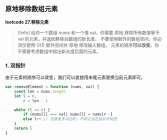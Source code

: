 ## 原地移除数组元素
**leetcode 27.移除元素**
>[!info]
>给你一个数组 nums 和一个值 val，你需要 原地 移除所有数值等于 val 的元素，并返回移除后数组的新长度。
不要使用额外的数组空间，你必须仅使用 O(1) 额外空间并 原地 修改输入数组。
元素的顺序**可以改变**。你不需要考虑数组中超出新长度后面的元素。

### 1. 双指针
由于元素的顺序可以改变，我们可以直接用末尾元素替换当前元素即可。
```javascript
var removeElement = function (nums, val) {
	const len = nums.length
	let l = 0,
		r = len - 1

	while (l <= r) {
		if (nums[l] === val) nums[l] = nums[r--]
		else l++ // 注意是多次比较，不同之后左指针才前进
	}
	return l
}
```


